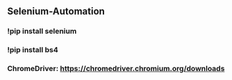 ## Selenium-Automation
### !pip install selenium
### !pip install bs4
### ChromeDriver: https://chromedriver.chromium.org/downloads
